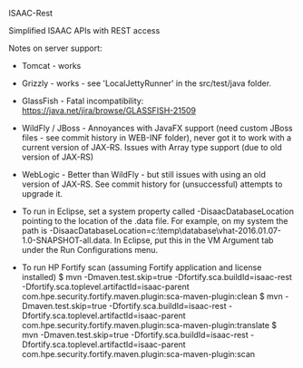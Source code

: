 ISAAC-Rest 

Simplified ISAAC APIs with REST access

Notes on server support:

- Tomcat - works

- Grizzly - works - see 'LocalJettyRunner' in the src/test/java folder.

- GlassFish - Fatal incompatibility: https://java.net/jira/browse/GLASSFISH-21509

- WildFly / JBoss - Annoyances with JavaFX support (need custom JBoss files - see commit history in WEB-INF folder), never got it to work 
with a current version of JAX-RS.  Issues with Array type support (due to old version of JAX-RS)

- WebLogic - Better than WildFly - but still issues with using an old version of JAX-RS.  See commit history for (unsuccessful) attempts
to upgrade it. 

- To run in Eclipse, set a system property called -DisaacDatabaseLocation pointing to the location of the .data file. For example, on my system the path is -DisaacDatabaseLocation=c:\temp\database\vhat-2016.01.07-1.0-SNAPSHOT-all.data. In Eclipse, put this in the VM Argument tab under the Run Configurations menu.

- To run HP Fortify scan (assuming Fortify application and license installed)
	$ mvn -Dmaven.test.skip=true -Dfortify.sca.buildId=isaac-rest -Dfortify.sca.toplevel.artifactId=isaac-parent com.hpe.security.fortify.maven.plugin:sca-maven-plugin:clean
	$ mvn -Dmaven.test.skip=true -Dfortify.sca.buildId=isaac-rest -Dfortify.sca.toplevel.artifactId=isaac-parent com.hpe.security.fortify.maven.plugin:sca-maven-plugin:translate
	$ mvn -Dmaven.test.skip=true -Dfortify.sca.buildId=isaac-rest -Dfortify.sca.toplevel.artifactId=isaac-parent com.hpe.security.fortify.maven.plugin:sca-maven-plugin:scan
